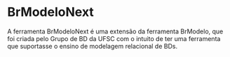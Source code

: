 # BrModeloNext

A ferramenta BrModeloNext é uma extensão da ferramenta BrModelo, que foi criada pelo Grupo de BD da UFSC com o intuito de ter uma ferramenta que suportasse o ensino de modelagem relacional de BDs.


